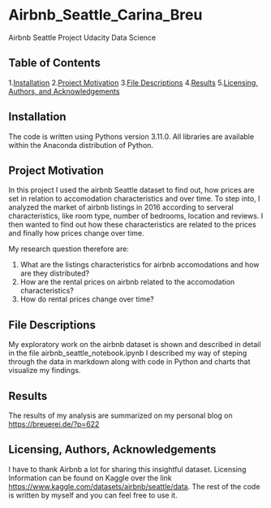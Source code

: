 # Airbnb_Seattle_Carina_Breu
Airbnb Seattle Project Udacity Data Science

## Table of Contents
1.[Installation](#installation)
2.[Project Motivation](#motivation)
3.[File Descriptions](#files)
4.[Results](#results)
5.[Licensing, Authors, and Acknowledgements](#licensing)

## Installation <a name="installation"></a>

The code is written using Pythons version 3.11.0. All libraries are available within the Anaconda distribution of Python.

## Project Motivation <a name="motivation"></a>

In this project I used the airbnb Seattle dataset to find out, how prices are set in relation to accomodation characteristics and over time.
To step into, I analyzed the market of airbnb listings in 2016 according to serveral characteristics, like room type, number of bedrooms, location and reviews.
I then wanted to find out how these characteristics are related to the prices and finally how prices change over time. 

My research question therefore are:
1. What are the listings characteristics for airbnb accomodations and how are they distributed?  
2. How are the rental prices on airbnb related to the accomodation characteristics?
3. How do rental prices change over time?

## File Descriptions <a name="files"></a>

My exploratory work on the airbnb dataset is shown and described in detail in the file airbnb_seattle_notebook.ipynb
I described my way of steping through the data in markdown along with code in Python and charts that visualize my findings.  

## Results <a name="results"></a>

The results of my analysis are summarized on my personal blog on https://breuerei.de/?p=622

## Licensing, Authors, Acknowledgements <a name="licensing"></a>

I have to thank Airbnb a lot for sharing this insightful dataset. Licensing Information can be found on Kaggle over the link https://www.kaggle.com/datasets/airbnb/seattle/data.
The rest of the code is written by myself and you can feel free to use it.
